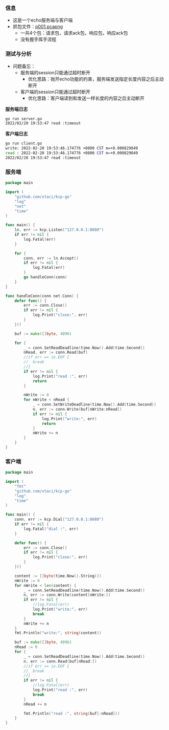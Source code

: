 ### 信息

- 这是一个echo服务端与客户端
- 抓包文件：[p001.pcapng](/static/pcapng/2202/p001.pcapng)
  - 一共4个包：请求包，请求ack包，响应包，响应ack包
  - 没有握手挥手流程

### 测试与分析

- 问题备忘：
  - 服务端的session只能通过超时断开
    - 优化思路：抛开echo功能的约束，服务端发送指定长度内容之后主动断开
  - 客户端的session只能通过超时断开
    - 优化思路：客户端读到和发送一样长度的内容之后主动断开

**服务端日志**

```bash
go run server.go
2022/02/20 19:53:47 read :timeout
```

**客户端日志**

```bash
go run client.go
write: 2022-02-20 19:53:46.174776 +0800 CST m=+0.000829049
read : 2022-02-20 19:53:46.174776 +0800 CST m=+0.000829049
2022/02/20 19:53:47 read :timeout
```

### 服务端

```go
package main

import (
	"github.com/xtaci/kcp-go"
	"log"
	"net"
	"time"
)

func main() {
	ln, err := kcp.Listen("127.0.0.1:8080")
	if err != nil {
		log.Fatal(err)
	}

	for {
		conn, err := ln.Accept()
		if err != nil {
			log.Fatal(err)
		}
		go handleConn(conn)
	}
}

func handleConn(conn net.Conn) {
	defer func() {
		err := conn.Close()
		if err != nil {
			log.Print("close:", err)
		}
	}()

	buf := make([]byte, 4096)

	for {
		_ = conn.SetReadDeadline(time.Now().Add(time.Second))
		nRead, err := conn.Read(buf)
		//if err == io.EOF {
		//	break
		//}
		if err != nil {
			log.Print("read :", err)
			return
		}

		nWrite := 0
		for nWrite < nRead {
			_ = conn.SetWriteDeadline(time.Now().Add(time.Second))
			n, err := conn.Write(buf[nWrite:nRead])
			if err != nil {
				log.Print("write:", err)
				return
			}
			nWrite += n
		}
	}
}
```


### 客户端

```go
package main

import (
	"fmt"
	"github.com/xtaci/kcp-go"
	"log"
	"time"
)

func main() {
	conn, err := kcp.Dial("127.0.0.1:8080")
	if err != nil {
		log.Fatal("dial :", err)
	}

	defer func() {
		err := conn.Close()
		if err != nil {
			log.Print("close:", err)
		}
	}()

	content := []byte(time.Now().String())
	nWrite := 0
	for nWrite < len(content) {
		_ = conn.SetReadDeadline(time.Now().Add(time.Second))
		n, err := conn.Write(content[nWrite:])
		if err != nil {
			//log.Fatal(err)
			log.Print("write:", err)
			break
		}
		nWrite += n
	}
	fmt.Println("write:", string(content))

	buf := make([]byte, 4096)
	nRead := 0
	for {
		_ = conn.SetReadDeadline(time.Now().Add(time.Second))
		n, err := conn.Read(buf[nRead:])
		//if err == io.EOF {
		//	break
		//}
		if err != nil {
			//log.Fatal(err)
			log.Print("read :", err)
			break
		}
		nRead += n

		fmt.Println("read :", string(buf[:nRead]))
	}
}
```
